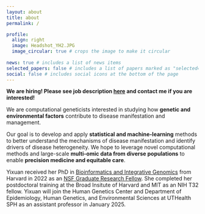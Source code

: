 ```yaml
---
layout: about
title: about
permalink: /

profile:
  align: right
  image: Headshot_YH2.JPG
  image_circular: true # crops the image to make it circular
  
news: true # includes a list of news items
selected_papers: false # includes a list of papers marked as "selected={true}"
social: false # includes social icons at the bottom of the page
---
```


**We are hiring! Please see job description [here](/al-folio/publications/) and contact me if you are interested!**

We are computational geneticists interested in studying how **genetic and environmental factors** contribute to disease manifestation and management. 

Our goal is to develop and apply **statistical and machine-learning** methods to better understand the mechanisms of disease manifestation and identify drivers of disease heterogeneity. We hope to leverage novel computational methods and large-scale **multi-omic data from diverse populations** to enable **precision medicine and equitable care**.

Yixuan received her PhD in [Bioinformatics and Integrative Genomics](https://dbmi.hms.harvard.edu/education/phd-program/big-phd-track) from Harvard in 2022 as an [NSF Graduate Research Fellow](https://www.nsfgrfp.org/). She completed her postdoctoral training at the Broad Insitute of Harvard and MIT as an NIH T32 fellow. Yixuan will join the Human Genetics Center and Department of Epidemiology, Human Genetics, and Environmental Sciences at UTHealth SPH as an assistant professor in January 2025. 
